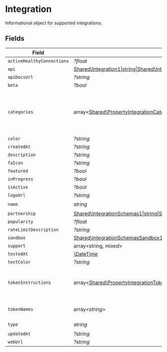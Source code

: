 # Integration

Informational object for supported integrations.


## Fields

| Field                                                                                                                                                                                                                                                    | Type                                                                                                                                                                                                                                                     | Required                                                                                                                                                                                                                                                 | Description                                                                                                                                                                                                                                              |
| -------------------------------------------------------------------------------------------------------------------------------------------------------------------------------------------------------------------------------------------------------- | -------------------------------------------------------------------------------------------------------------------------------------------------------------------------------------------------------------------------------------------------------- | -------------------------------------------------------------------------------------------------------------------------------------------------------------------------------------------------------------------------------------------------------- | -------------------------------------------------------------------------------------------------------------------------------------------------------------------------------------------------------------------------------------------------------- |
| `activeHealthyConnections`                                                                                                                                                                                                                               | *?float*                                                                                                                                                                                                                                                 | :heavy_minus_sign:                                                                                                                                                                                                                                       | N/A                                                                                                                                                                                                                                                      |
| `api`                                                                                                                                                                                                                                                    | [Shared\Integration1\|string\|Shared\IntegrationSchemasApi22\|float\|Shared\IntegrationSchemasApi32\|bool\|Shared\IntegrationSchemasApi2\|array\|Shared\IntegrationSchemasApi52\|null](../../Models/Shared/Api.md)                                       | :heavy_minus_sign:                                                                                                                                                                                                                                       | N/A                                                                                                                                                                                                                                                      |
| `apiDocsUrl`                                                                                                                                                                                                                                             | *?string*                                                                                                                                                                                                                                                | :heavy_minus_sign:                                                                                                                                                                                                                                       | N/A                                                                                                                                                                                                                                                      |
| `beta`                                                                                                                                                                                                                                                   | *?bool*                                                                                                                                                                                                                                                  | :heavy_minus_sign:                                                                                                                                                                                                                                       | N/A                                                                                                                                                                                                                                                      |
| `categories`                                                                                                                                                                                                                                             | array<[Shared\PropertyIntegrationCategories](../../Models/Shared/PropertyIntegrationCategories.md)>                                                                                                                                                      | :heavy_check_mark:                                                                                                                                                                                                                                       | The categories of support solutions that this integration has                                                                                                                                                                                            |
| `color`                                                                                                                                                                                                                                                  | *?string*                                                                                                                                                                                                                                                | :heavy_minus_sign:                                                                                                                                                                                                                                       | N/A                                                                                                                                                                                                                                                      |
| `createdAt`                                                                                                                                                                                                                                              | *?string*                                                                                                                                                                                                                                                | :heavy_minus_sign:                                                                                                                                                                                                                                       | N/A                                                                                                                                                                                                                                                      |
| `description`                                                                                                                                                                                                                                            | *?string*                                                                                                                                                                                                                                                | :heavy_minus_sign:                                                                                                                                                                                                                                       | N/A                                                                                                                                                                                                                                                      |
| `faIcon`                                                                                                                                                                                                                                                 | *?string*                                                                                                                                                                                                                                                | :heavy_minus_sign:                                                                                                                                                                                                                                       | N/A                                                                                                                                                                                                                                                      |
| `featured`                                                                                                                                                                                                                                               | *?bool*                                                                                                                                                                                                                                                  | :heavy_minus_sign:                                                                                                                                                                                                                                       | N/A                                                                                                                                                                                                                                                      |
| `inProgress`                                                                                                                                                                                                                                             | *?bool*                                                                                                                                                                                                                                                  | :heavy_minus_sign:                                                                                                                                                                                                                                       | N/A                                                                                                                                                                                                                                                      |
| `isActive`                                                                                                                                                                                                                                               | *?bool*                                                                                                                                                                                                                                                  | :heavy_minus_sign:                                                                                                                                                                                                                                       | N/A                                                                                                                                                                                                                                                      |
| `logoUrl`                                                                                                                                                                                                                                                | *?string*                                                                                                                                                                                                                                                | :heavy_minus_sign:                                                                                                                                                                                                                                       | N/A                                                                                                                                                                                                                                                      |
| `name`                                                                                                                                                                                                                                                   | *string*                                                                                                                                                                                                                                                 | :heavy_check_mark:                                                                                                                                                                                                                                       | N/A                                                                                                                                                                                                                                                      |
| `partnership`                                                                                                                                                                                                                                            | [Shared\IntegrationSchemas1\|string\|Shared\IntegrationSchemasPartnership2\|float\|Shared\IntegrationSchemasPartnership32\|bool\|Shared\IntegrationSchemasPartnership42\|array\|Shared\IntegrationSchemasPartnership52\|null](../../Models/Shared/Partnership.md) | :heavy_minus_sign:                                                                                                                                                                                                                                       | N/A                                                                                                                                                                                                                                                      |
| `popularity`                                                                                                                                                                                                                                             | *?float*                                                                                                                                                                                                                                                 | :heavy_minus_sign:                                                                                                                                                                                                                                       | N/A                                                                                                                                                                                                                                                      |
| `rateLimitDescription`                                                                                                                                                                                                                                   | *?string*                                                                                                                                                                                                                                                | :heavy_minus_sign:                                                                                                                                                                                                                                       | N/A                                                                                                                                                                                                                                                      |
| `sandbox`                                                                                                                                                                                                                                                | [Shared\IntegrationSchemasSandbox1\|string\|Shared\IntegrationSchemasSandbox22\|float\|Shared\IntegrationSchemasSandbox32\|bool\|Shared\IntegrationSchemasSandbox42\|array\|Shared\IntegrationSchemasSandbox52\|null](../../Models/Shared/Sandbox.md)    | :heavy_minus_sign:                                                                                                                                                                                                                                       | N/A                                                                                                                                                                                                                                                      |
| `support`                                                                                                                                                                                                                                                | array<string, *mixed*>                                                                                                                                                                                                                                   | :heavy_minus_sign:                                                                                                                                                                                                                                       | N/A                                                                                                                                                                                                                                                      |
| `testedAt`                                                                                                                                                                                                                                               | [\DateTime](https://www.php.net/manual/en/class.datetime.php)                                                                                                                                                                                            | :heavy_minus_sign:                                                                                                                                                                                                                                       | N/A                                                                                                                                                                                                                                                      |
| `textColor`                                                                                                                                                                                                                                              | *?string*                                                                                                                                                                                                                                                | :heavy_minus_sign:                                                                                                                                                                                                                                       | N/A                                                                                                                                                                                                                                                      |
| `tokenInstructions`                                                                                                                                                                                                                                      | array<[Shared\PropertyIntegrationTokenInstructions](../../Models/Shared/PropertyIntegrationTokenInstructions.md)>                                                                                                                                        | :heavy_minus_sign:                                                                                                                                                                                                                                       | instructions for the user on how to find the token/key                                                                                                                                                                                                   |
| `tokenNames`                                                                                                                                                                                                                                             | array<*string*>                                                                                                                                                                                                                                          | :heavy_minus_sign:                                                                                                                                                                                                                                       | if auth_types = 'token'                                                                                                                                                                                                                                  |
| `type`                                                                                                                                                                                                                                                   | *string*                                                                                                                                                                                                                                                 | :heavy_check_mark:                                                                                                                                                                                                                                       | N/A                                                                                                                                                                                                                                                      |
| `updatedAt`                                                                                                                                                                                                                                              | *?string*                                                                                                                                                                                                                                                | :heavy_minus_sign:                                                                                                                                                                                                                                       | N/A                                                                                                                                                                                                                                                      |
| `webUrl`                                                                                                                                                                                                                                                 | *?string*                                                                                                                                                                                                                                                | :heavy_minus_sign:                                                                                                                                                                                                                                       | N/A                                                                                                                                                                                                                                                      |